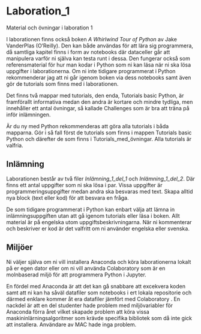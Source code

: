 # Laboration_1
Material och övningar i laboration 1

I laborationen finns också boken *A Whirlwind Tour of Python* av  Jake VanderPlas (O’Reilly). Den kan både användas för att lära sig programmera, då samtliga kapitel finns i form av notebooks där dataceller går att manipulera varför ni själva kan testa runt i dessa. Den fungerar också som referensmaterial för hur man kodar i Python som ni kan läsa när ni ska lösa uppgifter i laborationerna. Om ni inte tidigare programmerat i Python rekommenderar jag att ni går igenom boken via dess notebooks samt även gör de tutorials som finns med i laborationen. 

Det finns två mappar med tutorials, den enda, Tutorials basic Python, är framförallt informativa medan den andra är kortare och mindre tydliga, men innehåller ett antal övningar, så kallade Challenges som är bra att träna på inför inlämningen. 

Är du ny med Python rekommenderas att göra alla tutorials i båda mapparna. Gör i så fall först de tutorials som finns i mappen Tutorials basic Python och därefter de som finns i Tutorials_med_övningar. Alla tutorials är valfria. 

## Inlämning

Laborationen består av två filer *Inlämning_1_del_1* och *Inlämning_1_del_2*. Där finns ett antal uppgifter som ni ska lösa i par. Vissa uppgifter är programmeringsuppgifter medan andra ska besvaras med text. Skapa alltid nya block (text eller kod) för att besvara en fråga.

De som tidigare programmerat i Python kan enbart välja att lämna in inlämningsuppgiften utan att gå igenom tutorials eller läsa i boken. Allt material är på engelska utom uppgiftsbeskrivningarna. När ni kommenterar och beskriver er kod är det valfritt om ni använder engelska eller svenska. 

## Miljöer

Ni väljer själva om ni vill installera Anaconda och köra laborationerna lokalt på er egen dator eller om ni vill använda Colaboratory som är en molnbaserad miljö för att programmera Python i Jupyter. 

En fördel med Anaconda är att det kan gå snabbare att excekvera koden samt att ni kan ha såväl datafiler som notebooks i ert lokala repositorie och därmed enklare kommer åt era datafiler jämfört med Colaboratory . En nackdel är att en del studenter hade problem med miljövariabler för Anaconda förra året vilket skapade problem att köra vissa maskininlärningsalgoritmer som krävde specifika bibliotek som då inte gick att installera. Användare av MAC hade inga problem. 

